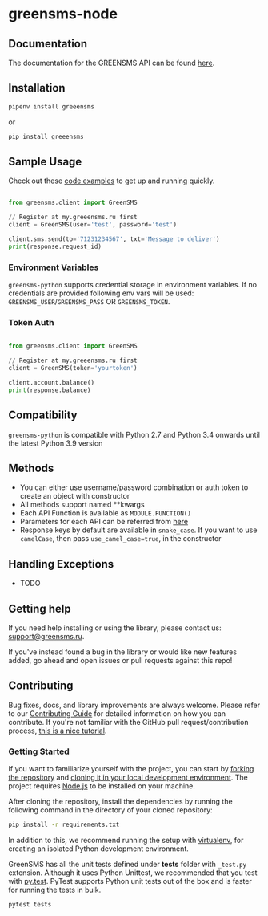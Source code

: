# greensms-node

## Documentation

The documentation for the GREENSMS API can be found [here][apidocs].

## Installation

```bash
pipenv install greeensms
```

or

```bash
pip install greeensms
```

## Sample Usage

Check out these [code examples](examples) to get up and running quickly.

```python

from greensms.client import GreenSMS

// Register at my.greeensms.ru first
client = GreenSMS(user='test', password='test')

client.sms.send(to='71231234567', txt='Message to deliver')
print(response.request_id)

```

### Environment Variables

`greensms-python` supports credential storage in environment variables. If no credentials are provided following env vars will be used: `GREENSMS_USER`/`GREENSMS_PASS` OR `GREENSMS_TOKEN`.

### Token Auth

```python

from greensms.client import GreenSMS

// Register at my.greeensms.ru first
client = GreenSMS(token='yourtoken')

client.account.balance()
print(response.balance)

```

## Compatibility

`greensms-python` is compatible with Python 2.7 and Python 3.4 onwards until the latest Python 3.9 version

## Methods

- You can either use username/password combination or auth token to create an object with constructor
- All methods support named \*\*kwargs
- Each API Function is available as `MODULE.FUNCTION()`
- Parameters for each API can be referred from [here][apidocs]
- Response keys by default are available in `snake_case`. If you want to use `camelCase`, then pass `use_camel_case=true`, in the constructor

## Handling Exceptions

- TODO

## Getting help

If you need help installing or using the library, please contact us: [support@greensms.ru](mailto:support@greensms.ru).

If you've instead found a bug in the library or would like new features added, go ahead and open issues or pull requests against this repo!

## Contributing

Bug fixes, docs, and library improvements are always welcome. Please refer to our [Contributing Guide](CONTRIBUTING.md) for detailed information on how you can contribute.
If you're not familiar with the GitHub pull request/contribution process, [this is a nice tutorial](https://gun.io/blog/how-to-github-fork-branch-and-pull-request/).

### Getting Started

If you want to familiarize yourself with the project, you can start by [forking the repository](https://help.github.com/articles/fork-a-repo/) and [cloning it in your local development environment](https://help.github.com/articles/cloning-a-repository/). The project requires [Node.js](https://nodejs.org) to be installed on your machine.

After cloning the repository, install the dependencies by running the following command in the directory of your cloned repository:

```bash
pip install -r requirements.txt
```

In addition to this, we recommend running the setup with [virtualenv](https://virtualenv.pypa.io/), for creating an isolated Python development environment.

GreenSMS has all the unit tests defined under **tests** folder with `_test.py` extension. Although it uses Python Unittest, we recommended that you test with [py.test](http://pytest.org/). PyTest supports Python unit tests out of the box and is faster for running the tests in bulk.

```bash
pytest tests
```

[apidocs]: https://api.greensms.ru/
